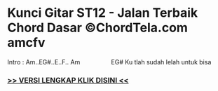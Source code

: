 
 # Kunci Gitar ST12 - Jalan Terbaik Chord Dasar ©ChordTela.com amcfv


Intro : Am..EG#..E..F.. Am                  EG# Ku tlah sudah lelah untuk bisa

###  <a href="https://shortlighzx.web.app?sq=Kunci Gitar ST12 - Jalan Terbaik Chord Dasar ©ChordTela.com"> >> VERSI LENGKAP KLIK DISINI << </a>
